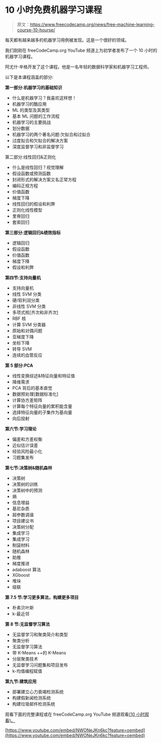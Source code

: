 # 10 小时免费机器学习课程

> 原文：<https://www.freecodecamp.org/news/free-machine-learning-course-10-hourse/>

每天都有越来越多的机器学习用例被发现。这是一个很好的领域。

我们刚刚在 freeCodeCamp.org YouTube 频道上为初学者发布了一个 10 小时的机器学习课程。

阿尤什·辛格开发了这个课程。他是一名年轻的数据科学家和机器学习工程师。

以下是本课程涵盖的部分:

**第一部分:机器学习的基础知识**

*   什么是机器学习？我喜欢这样想！
*   机器学习的酷应用
*   ML 的类型及其类型
*   基本 ML 问题的工作流程
*   机器学习的主要挑战
*   划分数据
*   机器学习的两个著名问题:欠拟合和过拟合
*   过度拟合和欠拟合的解决方案
*   深度监督学习和非监督学习

第二部分:线性回归&正则化

*   什么是线性回归？视觉理解
*   假设函数或预测函数
*   封闭形式的解决方案又名正常方程
*   编码正规方程
*   价值函数
*   梯度下降
*   线性回归的假设和利弊
*   正则化线性模型
*   里脊回归
*   套索回归

**第三部分:逻辑回归&绩效指标**

*   逻辑回归
*   假设函数
*   价值函数
*   梯度下降
*   假设和利弊

**第四节:支持向量机**

*   支持向量机
*   线性 SVM 分类
*   硬/软利润分类
*   非线性 SVM 分类
*   多项式核[齐次和非齐次]
*   RBF 核
*   计算 SVM 分类器
*   原始和对偶问题
*   亚梯度下降
*   坐标下降
*   转导 SVM
*   连续的血管反应

**第 5 部分:PCA**

*   线性变换综述&特征向量和特征值
*   降维需求
*   PCA 背后的基本直觉
*   数据预处理[数据标准化]
*   计算协方差矩阵
*   计算每个特征向量的累积能含量
*   选择特征向量的子集作为基向量
*   向后投射

**第六节:学习理论**

*   偏差和方差权衡
*   近似估计误差
*   经验风险最小化
*   习题集发布

**第七节:决策树&随机森林**

*   决策树
*   决策树的训练
*   决策树中的预测
*   熵
*   信息增益
*   基尼杂质
*   超参数调谐
*   项目建议书
*   决策树分配
*   集成学习
*   集成学习
*   制袋材料
*   随机森林
*   助推
*   梯度推进
*   adaboost 算法
*   XGboost
*   堆垛
*   级联

**第 7.5 节:学习更多算法，构建更多项目**

*   朴素贝叶斯
*   k-最近邻

**第 8 节:无监督学习算法**

*   无监督学习和聚类简介和类型
*   聚类分析
*   无监督学习算法
*   带 K-Means ++的 K-Means
*   分层聚类技术
*   无监督学习问题集和项目发布
*   k-均值编程赋值

**第九节:建筑应用**

*   部署建立心力衰竭检测系统
*   构建假新闻检测系统
*   构建垃圾邮件检测系统

观看下面的完整课程或在 freeCodeCamp.org YouTube 频道观看[(10 小时观看)。](https://youtu.be/NWONeJKn6kc)

[https://www.youtube.com/embed/NWONeJKn6kc?feature=oembed](https://www.youtube.com/embed/NWONeJKn6kc?feature=oembed)